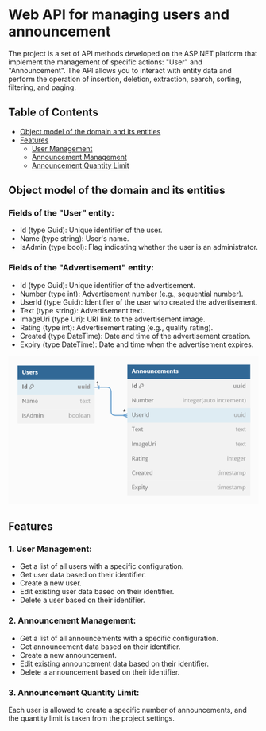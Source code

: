 
# Web API for managing users and announcement

The project is a set of API methods developed on the ASP.NET platform that implement the management of specific actions: "User" and "Announcement". The API allows you to interact with entity data and perform the operation of insertion, deletion, extraction, search, sorting, filtering, and paging.


## Table of Contents

* [Object model of the domain and its entities](#section-1)
* [Features](#section-2)
  * [User Management](#section-2.1)
  * [Announcement Management](#section-2.2)
  * [Announcement Quantity Limit](#section-2.3)

## <a name="section-1"></a> Object model of the domain and its entities

### Fields of the "User" entity:

* Id (type Guid): Unique identifier of the user.
* Name (type string): User's name.
* IsAdmin (type bool): Flag indicating whether the user is an administrator.

### Fields of the "Advertisement" entity:

* Id (type Guid): Unique identifier of the advertisement.
* Number (type int): Advertisement number (e.g., sequential number).
* UserId (type Guid): Identifier of the user who created the advertisement.
* Text (type string): Advertisement text.
* ImageUri (type Uri): URI link to the advertisement image.
* Rating (type int): Advertisement rating (e.g., quality rating).
* Created (type DateTime): Date and time of the advertisement creation.
* Expiry (type DateTime): Date and time when the advertisement expires.

![DataBase Diagram](./DataBaseDiagram.png)

## <a name="section-2"></a> Features

### <a name="section-2.1"></a> 1. User Management:

+ Get a list of all users with a specific configuration.
+ Get user data based on their identifier.
+ Create a new user.
+ Edit existing user data based on their identifier.
+ Delete a user based on their identifier.

### <a name="section-2.2"></a> 2. Announcement Management:

+ Get a list of all announcements with a specific configuration.
+ Get announcement data based on their identifier.
+ Create a new announcement.
+ Edit existing announcement data based on their identifier.
+ Delete a announcement based on their identifier.

### <a name="section-2.3"></a> 3. Announcement Quantity Limit:

Each user is allowed to create a specific number of announcements, and the quantity limit is taken from the project settings.
